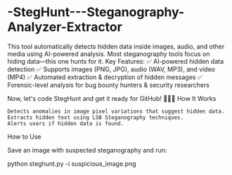# -StegHunt---Steganography-Analyzer-Extractor
This tool automatically detects hidden data inside images, audio, and other media using AI-powered analysis. Most steganography tools focus on hiding data—this one hunts for it.
Key Features:
✅ AI-powered hidden data detection
✅ Supports images (PNG, JPG), audio (WAV, MP3), and video (MP4)
✅ Automated extraction & decryption of hidden messages
✅ Forensic-level analysis for bug bounty hunters & security researchers

Now, let's code StegHunt and get it ready for GitHub! 👨‍💻🔥
How It Works

    Detects anomalies in image pixel variations that suggest hidden data.
    Extracts hidden text using LSB Steganography techniques.
    Alerts users if hidden data is found.

How to Use

Save an image with suspected steganography and run:

python steghunt.py -i suspicious_image.png
